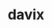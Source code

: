 ---
title: "davix"
layout: cache
categories: [package, develop-2025-03-09]
meta: {"compilers": ["gcc@=11.4.0"], "num_specs": 1, "num_specs_by_stack": {"hep": 1, "root": 1}, "oss": ["ubuntu22.04"], "platforms": ["linux"], "stacks": ["hep", "root"], "targets": ["x86_64_v3"], "versions": ["0.8.10"]}
spec_details: [{"compiler": "gcc@=11.4.0", "hash": "5qkjmhzc652f7lsyzmgbo3jvvi7jlkqg", "os": "ubuntu22.04", "platform": "linux", "size": "-", "stacks": ["hep", "root"], "target": "x86_64_v3", "variants": ["build_system=cmake", "build_type=Release", "cxxstd=11", "generator=make", "~ipo", "~thirdparty"], "versions": ["0.8.10"]}]
---